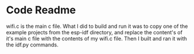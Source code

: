 # Code Readme

wifi.c is the main c file. What I did to build and run it was to copy one of the example projects from the esp-idf directory, and replace the content's of it's main c file with the contents of my wifi.c file. Then I built and ran it with the idf.py commands.